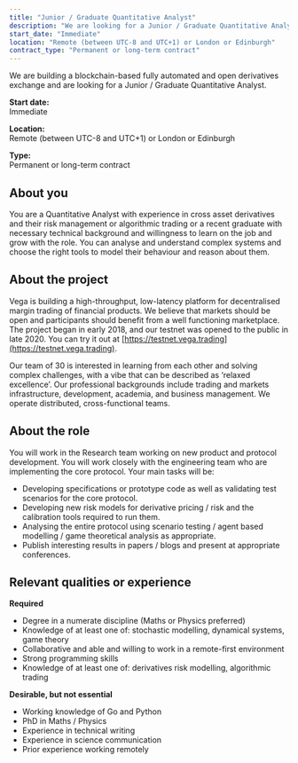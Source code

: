 ```yaml
---
title: "Junior / Graduate Quantitative Analyst"
description: "We are looking for a Junior / Graduate Quantitative Analyst."
start_date: "Immediate"
location: "Remote (between UTC-8 and UTC+1) or London or Edinburgh"
contract_type: "Permanent or long-term contract"
---
```


We are building a blockchain-based fully automated and open derivatives exchange and are looking for a Junior / Graduate Quantitative Analyst.

**Start date:**  
Immediate

**Location:**  
Remote (between UTC-8 and UTC+1) or London or Edinburgh

**Type:**  
Permanent or long-term contract

## About you

You are a Quantitative Analyst with experience in cross asset derivatives and their risk management or algorithmic trading or a recent graduate with necessary technical background and willingness to learn on the job and grow with the role. You can analyse and understand complex systems and choose the right tools to model their behaviour and reason about them.

## About the project

Vega is building a high-throughput, low-latency platform for decentralised margin trading of financial products. We believe that markets should be open and participants should benefit from a well functioning marketplace. The project began in early 2018, and our testnet was opened to the public in late 2020. You can try it out at [https://testnet.vega.trading](https://testnet.vega.trading).

Our team of 30 is interested in learning from each other and solving complex challenges, with a vibe that can be described as ‘relaxed excellence’. Our professional backgrounds include trading and markets infrastructure, development, academia, and business management. We operate distributed, cross-functional teams.

## About the role

You will work in the Research team working on new product and protocol development. You will work closely with the engineering team who are implementing the core protocol. Your main tasks will be:

- Developing specifications or prototype code as well as validating test scenarios for the core protocol.
- Developing new risk models for derivative pricing / risk and the calibration tools required to run them.
- Analysing the entire protocol using scenario testing / agent based modelling / game theoretical analysis as appropriate.
- Publish interesting results in papers / blogs and present at appropriate conferences.

## Relevant qualities or experience

**Required**

- Degree in a numerate discipline (Maths or Physics preferred)
- Knowledge of at least one of: stochastic modelling, dynamical systems, game theory
- Collaborative and able and willing to work in a remote-first environment
- Strong programming skills
- Knowledge of at least one of: derivatives risk modelling, algorithmic trading

**Desirable, but not essential**

- Working knowledge of Go and Python
- PhD in Maths / Physics
- Experience in technical writing
- Experience in science communication
- Prior experience working remotely
